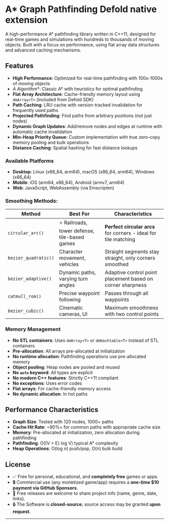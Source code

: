 
# A* Graph Pathfinding  Defold native extension

A high-performance A* pathfinding library written in C++11, designed for real-time games and simulations with hundreds to thousands of moving objects. Built with a focus on performance, using flat array data structures and advanced caching mechanisms.



## Features

- **High Performance**: Optimized for real-time pathfinding with 100s-1000s of moving objects
- **A* Algorithm**: Classic A* with heuristics for optimal pathfinding
- **Flat Array Architecture**: Cache-friendly memory layout using `dmArray<T>` (included from Defold SDK)
- **Path Caching**: LRU cache with version-tracked invalidation for frequently used paths
- **Projected Pathfinding**: Find paths from arbitrary positions (not just nodes)
- **Dynamic Graph Updates**: Add/remove nodes and edges at runtime with automatic cache invalidation
- **Min-Heap Priority Queue**: Custom implementation with true zero-copy memory pooling and bulk operations
- **Distance Caching**: Spatial hashing for fast distance lookups


### Available Platforms

- **Desktop**: Linux (x86_64, arm64), macOS (x86_64, arm64), Windows (x86_64)
- **Mobile**: iOS (arm64, x86_64), Android (armv7, arm64)
- **Web**: JavaScript, WebAssembly (via Emscripten)


### Smoothing Methods:

| Method | Best For | Characteristics |
|--------|----------|-----------------|
| `circular_arc()` | ⭐ Railroads, tower defense, tile-based games | **Perfect circular arcs** for corners - ideal for tile matching |
| `bezier_quadratic()` | Character movement, vehicles | Straight segments stay straight, only corners smoothed |
| `bezier_adaptive()` | Dynamic paths, varying turn angles | Adaptive control point placement based on corner sharpness |
| `catmull_rom()` | Precise waypoint following | Passes through all waypoints |
| `bezier_cubic()` | Cinematic cameras, UI | Maximum smoothness with two control points |


### Memory Management

- **No STL containers**: Uses `dmArray<T>` or `dmHashtable<T>` instead of STL containers
- **Pre-allocation**: All arrays pre-allocated at initialization
- **No runtime allocation**: Pathfinding operations use pre-allocated memory
- **Object pooling**: Heap nodes are pooled and reused
- **No `auto` keyword**: All types are explicit
- **No modern C++ features**: Strictly C++11 compliant
- **No exceptions**: Uses error codes
- **Flat arrays**: For cache-friendly memory access
- **No dynamic allocation**: In hot paths

## Performance Characteristics

- **Graph Size**: Tested with 120 nodes, 1000+ paths
- **Cache Hit Rate**: ~90%+ for common paths with appropriate cache size
- **Memory**: Pre-allocated at initialization, zero allocation during pathfinding
- **Pathfinding**: O((V + E) log V) typical A* complexity
- **Heap Operations**: O(log n) push/pop, O(n) bulk build



## License

- ✅ Free for personal, educational, and **completely free** games or apps.  
- 💲 Commercial use (any monetized game/app) requires a **one-time $10 payment via GitHub Sponsors**.  
- 📩 Free releases are welcome to share project info (name, genre, date, links).  
- 🔒 The Software is **closed-source**; source access may be granted **upon request**.



---


